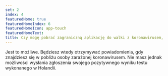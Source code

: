 ```yaml
---
set: 2
index: 4
featuredHome: true
featuredHomeIndex: 6
featuredHomeIcon: app-touch
featuredHomeText: 
title: Czy mogę pobrać zagraniczną aplikację do walki z koronawirusem, gdy przebywam w kraju, gdzie aplikacja ta nadal działa?
---
```

Jest to możliwe. Będziesz wtedy otrzymywać powiadomienia, gdy znajdziesz się w pobliżu osoby zarażonej koronawirusem. Nie masz jednak możliwości wysłania zgłoszenia swojego pozytywnego wyniku testu wykonanego w Holandii.
